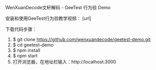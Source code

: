 WenXuanDecode文轩解码 - GeeTest 行为验 Demo

安装和使用GeeTest行为验教学视频：
[url]

下载代码步骤：
1. $ git clone https://github.com/wenxuandecode/geetest-demo.git
2. $ cd geetest-demo
3. $ npm install
4. $ npm start
5. 打开浏览器，在地址栏输入：http://localhost:3000